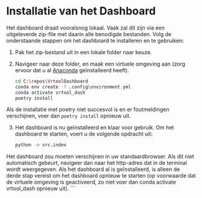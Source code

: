 # Installatie van het Dashboard

Het dashboard draait vooralsnog lokaal. Vaak zal dit zijn via een uitgeleverde zip-file met daarin alle benodigde bestanden.
 Volg de onderstaande stappen om het dashboard te installeren en te gebruiken:

1. Pak het zip-bestand uit in een lokale folder naar keuze.

2. Navigeer naar deze folder, en maak een virtuele omgeving aan (zorg ervoor dat u al [Anaconda](Anaconda.md) geïnstalleerd heeft).
    ```bash
    cd C:\repos\VrtoolDashboard
    conda env create -f .config\environment.yml
    conda activate vrtool_dash
    poetry install
    ```
Als de installatie met poetry niet succesvol is en er foutmeldingen verschijnen, voer dan ```poetry install``` opnieuw uit.

3. Het dashboard is nu geïnstalleerd en klaar voor gebruik. Om het dashboard te starten, voert u de volgende opdracht uit:

   ```bash
   python -m src.index

Het dashboard zou moeten verschijnen in uw standaardbrowser. Als dit niet automatisch gebeurt, navigeer dan naar het http-adres dat in de terminal wordt weergegeven. Als het dashboard al is geïnstalleerd, is alleen de derde stap vereist om het dashboard opnieuw te starten (op voorwaarde dat de virtuele omgeving is geactiveerd, zo niet voer dan conda activate vrtool_dash opnieuw uit). ```